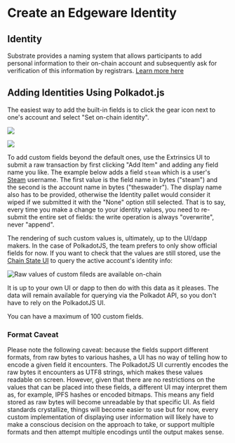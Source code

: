 # Create an Edgeware Identity

## Identity

Substrate provides a naming system that allows participants to add personal information to their on-chain account and subsequently ask for verification of this information by registrars. [Learn more here](https://wiki.polkadot.network/docs/en/learn-identity#registrars)

## Adding Identities Using Polkadot.js

The easiest way to add the built-in fields is to click the gear icon next to one's account and select "Set on-chain identity".

![](https://user-images.githubusercontent.com/32852637/116119305-477def80-a68c-11eb-9dba-1124d54a13e7.PNG)

![](https://user-images.githubusercontent.com/32852637/116119319-4d73d080-a68c-11eb-9b4e-8ac906e18baf.png)

To add custom fields beyond the default ones, use the Extrinsics UI to submit a raw transaction by first clicking "Add Item" and adding any field name you like. The example below adds a field `steam` which is a user's [Steam](https://store.steampowered.com/) username. The first value is the field name in bytes \("steam"\) and the second is the account name in bytes \("theswader"\). The display name also has to be provided, otherwise the Identity pallet would consider it wiped if we submitted it with the "None" option still selected. That is to say, every time you make a change to your identity values, you need to re-submit the entire set of fields: the write operation is always "overwrite", never "append".

The rendering of such custom values is, ultimately, up to the UI/dapp makers. In the case of PolkadotJS, the team prefers to only show official fields for now. If you want to check that the values are still stored, use the [Chain State UI](https://polkadot.js.org/apps/#/chainstate) to query the active account's identity info:

![Raw values of custom fileds are available on-chain](https://wiki.polkadot.network/img/identity/05.jpg)

It is up to your own UI or dapp to then do with this data as it pleases. The data will remain available for querying via the Polkadot API, so you don't have to rely on the PolkadotJS UI.

You can have a maximum of 100 custom fields.

### Format Caveat

Please note the following caveat: because the fields support different formats, from raw bytes to various hashes, a UI has no way of telling how to encode a given field it encounters. The PolkadotJS UI currently encodes the raw bytes it encounters as UTF8 strings, which makes these values readable on screen. However, given that there are no restrictions on the values that can be placed into these fields, a different UI may interpret them as, for example, IPFS hashes or encoded bitmaps. This means any field stored as raw bytes will become unreadable by that specific UI. As field standards crystallize, things will become easier to use but for now, every custom implementation of displaying user information will likely have to make a conscious decision on the approach to take, or support multiple formats and then attempt multiple encodings until the output makes sense.


